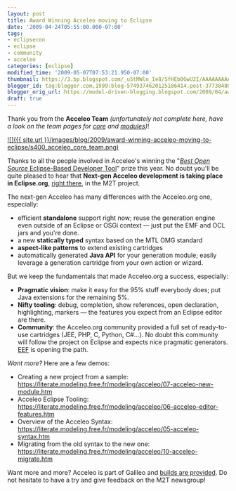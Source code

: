 ```yaml
---
layout: post
title: Award Winning Acceleo moving to Eclipse
date: '2009-04-24T05:55:00.000-07:00'
tags:
- eclipsecon
- eclipse
- community
- acceleo
categories: [eclipse]
modified_time: '2009-05-07T07:53:21.950-07:00'
thumbnail: https://3.bp.blogspot.com/_u5tMWln_Ie8/SfHEb0GwU2I/AAAAAAAAAH4/TAhk-tqIxVw/s72-c/acceleo_core_team.png
blogger_id: tag:blogger.com,1999:blog-5749374620125186414.post-3773848005745087417
blogger_orig_url: https://model-driven-blogging.blogspot.com/2009/04/award-winning-acceleo-moving-to-eclipse.html
draft: true
---
```


Thank you from the **Acceleo Team** _(unfortunately not complete here, have a look on the team pages for [core](https://www.acceleo.org/pages/contacts) and [modules](https://www.acceleo.org/pages/contacts-des-modules/))_!

[![]({{ site.url }}/images/blog/2009/award-winning-acceleo-moving-to-eclipse/s400_acceleo_core_team.png)](https://3.bp.blogspot.com/_u5tMWln_Ie8/SfHEb0GwU2I/AAAAAAAAAH4/TAhk-tqIxVw/s1600-h/acceleo_core_team.png)

Thanks to all the people involved in Acceleo's winning the "[_Best Open Source_ Eclipse-Based Developer Tool](https://www.eclipse.dev/org/foundation/eclipseawards/index.php)" prize this year. No doubt you'll be quite pleased to hear that **Next-gen Acceleo development is taking place in Eclipse.org**, [right there](https://www.eclipse.dev/modeling/m2t/?project=acceleo#acceleo), in the M2T project.

The next-gen Acceleo has many differences with the Acceleo.org one, especially:

- efficient **standalone** support right now; reuse the generation engine even outside of an Eclipse or OSGi context — just put the EMF and OCL jars and you're done.
- a new **statically typed** syntax based on the MTL OMG standard
- **aspect-like patterns** to extend existing cartridges
- automatically generated **Java API** for your generation module; easily leverage a generation cartridge from your own action or wizard.

But we keep the fundamentals that made Acceleo.org a success, especially:

- **Pragmatic vision**: make it easy for the 95% stuff everybody does; put Java extensions for the remaining 5%.
- **Nifty tooling**: debug, completion, show references, open declaration, highlighting, markers — the features you expect from an Eclipse editor are there.
- **Community**: the Acceleo.org community provided a full set of ready-to-use cartridges (JEE, PHP, C, Python, C#...). No doubt this community will follow the project on Eclipse and expects nice pragmatic generators. [EEF](https://www.eclipse.dev/proposals/eef/) is opening the path.

_Want more?_ Here are a few demos:

- Creating a new project from a sample: https://literate.modeling.free.fr/modeling/acceleo/07-acceleo-new-module.htm
- Acceleo Eclipse Tooling: https://literate.modeling.free.fr/modeling/acceleo/06-acceleo-editor-features.htm
- Overview of the Acceleo Syntax: https://literate.modeling.free.fr/modeling/acceleo/05-acceleo-syntax.htm
- Migrating from the old syntax to the new one: https://literate.modeling.free.fr/modeling/acceleo/10-acceleo-migrate.htm

Want more and more? Acceleo is part of Galileo and [builds are provided](https://www.eclipse.dev/modeling/m2t/downloads/?project=acceleo). Do not hesitate to have a try and give feedback on the M2T newsgroup!

